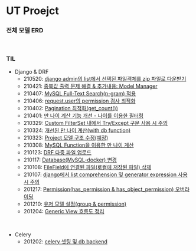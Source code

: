 # UT Proejct

### 전체 모델 ERD



<br>

### TIL

-   Django & DRF
    -   210520: [django admin의 list에서 선택된 파일객체를 zip 파일로 다운받기](docs/210520.md)
    -   210421: [중복값 출력 문제 해결 & 추가내용: Model Manager](docs/210421.md)
    -   210407: [MySQL Full-Text Search(n-gram) 적용](docs/210407.md)
    -   210406: [request.user의 permission 검사 최적화](docs/210406.md)
    -   210402: [Pagination 최적화(get_count())](docs/210402.md)
    -   210401: [만 나이 계산 기능 개선 - 나이를 이용한 필터링](docs/210401.md)
    -   210329: [Custom FilterSet 내에서 Try/Except 구문 사용 시 주의](docs/210329.md)
    -   210324: [개선된 만 나이 계산(with db function)](docs/210324.md)
    -   210323: [Project 모델 구조 수정(예정)](docs/210323.md)
    -   210308: [MySQL Function을 이용한 만 나이 계산](docs/210308.md)
    -   210123: [DRF 다중 파일 업로드](docs/210123.md)
    -   210117: [Database(MySQL-docker) 변경](docs/210117.md)
    -   210108: [FileField에 연결된 파일(로컬에 저장된 파일) 삭제](docs/210108.md)
    -   210107: [django에서 list comprehension 및 generator expression 사용 시 주의](docs/210107.md)
    -   201217: [Permission(has_permission & has_object_permission) 오버라이딩](docs/201217.md)
    -   201210: [유저 모델 설정(group & permission)](docs/201210.md)
    -   201204: [Generic View 흐름도 정리](docs/201204.md)

<br>

-   Celery
    -   201202: [celery 셋팅 및 db backend](docs/celery_doc.md)

